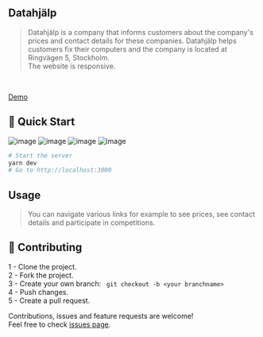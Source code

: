 ## Datahjälp
> Datahjälp is a company that informs customers about the company's prices and contact details for these companies. Datahjälp helps customers fix their computers and the company is located at Ringvägen 5, Stockholm. <br />The website is responsive.


<br />

[Demo](https://fadihanna123.github.io/DatahjalpProjekt/)

## 🚀 Quick Start
![image](https://github.com/fadihanna123/DatahjalpProjekt/assets/54924938/65c1d37a-a0d0-46a6-bac9-32078779077e)
![image](https://github.com/fadihanna123/DatahjalpProjekt/assets/54924938/84cdc6ec-a4e1-47d7-8450-a0075c0efd04)
![image](https://github.com/fadihanna123/DatahjalpProjekt/assets/54924938/b56a4c87-4989-48c4-8c85-82eec80b0616)
![image](https://github.com/fadihanna123/DatahjalpProjekt/assets/54924938/edd11908-ba15-40d5-99e3-8ea5343606b9)


```sh
# Start the server
yarn dev
# Go to http://localhost:3000
```

## Usage
> You can navigate various links for example to see prices, see contact details and participate in competitions.

## 🤝 Contributing
1 - Clone the project. <br />
2 - Fork the project. <br />
3 - Create your own branch: ```
git checkout -b <your branchname>``` <br />
4 - Push changes. <br />
5 - Create a pull request. <br />

Contributions, issues and feature requests are welcome!<br />Feel free to check [issues page](https://github.com/fadihanna123/DatahjalpProjekt/issues).


